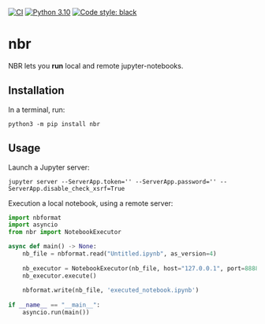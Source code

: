 [![CI](https://github.com/zhivykh/nbr/workflows/CI/badge.svg)](https://github.com/zhivykh/nbr/actions/workflows/main.yml)
[![Python 3.10](https://img.shields.io/badge/python-3.10-blue.svg)](https://www.python.org/downloads/release/python-3100/)
[![Code style: black](https://img.shields.io/badge/code%20style-black-000000.svg)](https://github.com/ambv/black)

# nbr
NBR lets you **run** local and remote jupyter-notebooks.

## Installation
In a terminal, run:
```
python3 -m pip install nbr
```

## Usage

Launch a Jupyter server:
```
jupyter server --ServerApp.token='' --ServerApp.password='' --ServerApp.disable_check_xsrf=True
```

Execution a local notebook, using a remote server:


```python
import nbformat
import asyncio
from nbr import NotebookExecutor

async def main() -> None:
    nb_file = nbformat.read("Untitled.ipynb", as_version=4)
    
    nb_executor = NotebookExecutor(nb_file, host="127.0.0.1", port=8888)
    nb_executor.execute()
    
    nbformat.write(nb_file, 'executed_notebook.ipynb')
    
if __name__ == "__main__":
    asyncio.run(main())
```